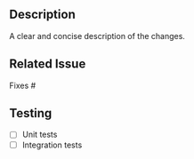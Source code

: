 ## Description
A clear and concise description of the changes.

## Related Issue
Fixes #<issue-number>

## Testing
- [ ] Unit tests
- [ ] Integration tests